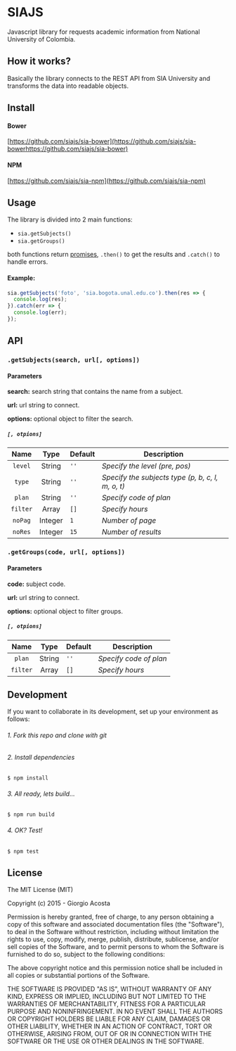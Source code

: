 # SIAJS

Javascript library for requests academic information from National University of Colombia.

## How it works?

Basically the library connects to the REST API from SIA University and transforms the data into readable objects.

## Install

#### Bower

[https://github.com/siajs/sia-bower](https://github.com/siajs/sia-bowerhttps://github.com/siajs/sia-bower)

#### NPM

[https://github.com/siajs/sia-npm](https://github.com/siajs/sia-npm)

## Usage

The library is divided into 2 main functions:

- `sia.getSubjects()`
- `sia.getGroups()`

both functions return [promises](https://developer.mozilla.org/en-US/docs/Mozilla/JavaScript_code_modules/Promise.jsm/Promise), `.then()` to get the results and `.catch()` to handle errors.

#### Example:

``` javascript
sia.getSubjects('foto', 'sia.bogota.unal.edu.co').then(res => {
  console.log(res);
}).catch(err => {
  console.log(err);
});
```

## API

### `.getSubjects(search, url[, options])`

#### Parameters

__search:__ search string that contains the name from a subject.

__url:__ url string to connect.

__options:__ optional object to filter the search.

##### `[, otpions]`

|  Name  |  Type   | Default   | Description                     |
| :------: | :-----: | ------------- | ------------------------------- |
| `level`  | String  | `''`          | *Specify the level (pre, pos)*            |
|  `type`  | String  | `''`          | *Specify the subjects type (p, b, c, l, m, o, t)*        |
|  `plan`  | String  | `''`          | *Specify code of plan*             |
| `filter` |  Array  | `[]`          | *Specify hours* |
| `noPag`  | Integer | `1`           | *Number of page*            |
| `noRes`  | Integer | `15`          | *Number of results*         |

### `.getGroups(code, url[, options])`

#### Parameters

__code:__ subject code.

__url:__ url string to connect.

__options:__ optional object to filter groups.

##### `[, otpions]`

|  Name  |  Type  | Default   | Description                     |
| :------: | :----: | ------------- | ------------------------------- |
|  `plan`  | String | `''`          | *Specify code of plan*             |
| `filter` | Array  | `[]`          | *Specify hours* |

## Development

If you want to collaborate in its development, set up your environment as follows:

###### 1. Fork this repo and clone with git

###### 2. Install dependencies

``` shell
$ npm install
```

###### 3. All ready, lets build...

``` shell
$ npm run build
```

###### 4. OK? Test!

``` shell
$ npm test
```

## License

The MIT License (MIT)

Copyright (c) 2015 - Giorgio Acosta

Permission is hereby granted, free of charge, to any person obtaining a copy
of this software and associated documentation files (the "Software"), to deal
in the Software without restriction, including without limitation the rights
to use, copy, modify, merge, publish, distribute, sublicense, and/or sell
copies of the Software, and to permit persons to whom the Software is
furnished to do so, subject to the following conditions:

The above copyright notice and this permission notice shall be included in
all copies or substantial portions of the Software.

THE SOFTWARE IS PROVIDED "AS IS", WITHOUT WARRANTY OF ANY KIND, EXPRESS OR
IMPLIED, INCLUDING BUT NOT LIMITED TO THE WARRANTIES OF MERCHANTABILITY,
FITNESS FOR A PARTICULAR PURPOSE AND NONINFRINGEMENT. IN NO EVENT SHALL THE
AUTHORS OR COPYRIGHT HOLDERS BE LIABLE FOR ANY CLAIM, DAMAGES OR OTHER
LIABILITY, WHETHER IN AN ACTION OF CONTRACT, TORT OR OTHERWISE, ARISING FROM,
OUT OF OR IN CONNECTION WITH THE SOFTWARE OR THE USE OR OTHER DEALINGS IN THE
SOFTWARE.
